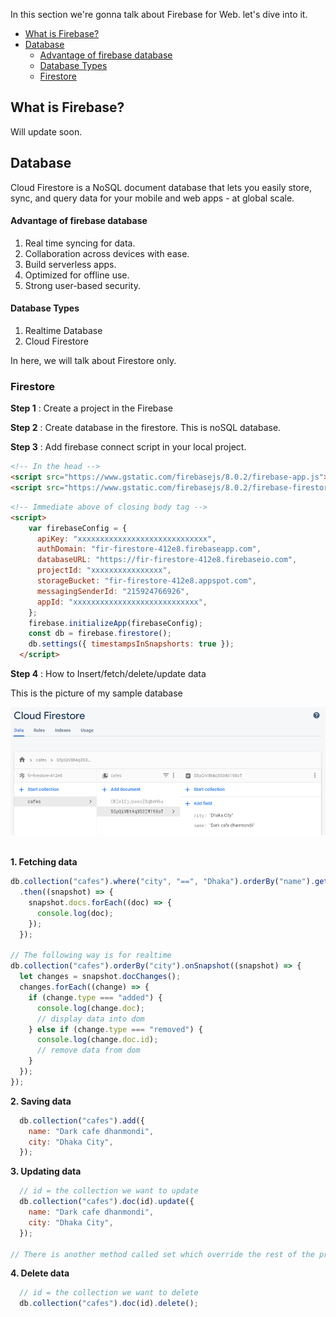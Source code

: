 In this section we're gonna talk about Firebase for Web. let's dive into it.

- [What is Firebase?](#what-is-firebase)
- [Database](#database)
    - [Advantage of firebase database](#advantage-of-firebase-database)
    - [Database Types](#database-types)
  - [Firestore](#firestore)

## What is Firebase?

Will update soon.

## Database

Cloud Firestore is a NoSQL document database that lets you easily store, sync, and query data for your mobile and web apps - at global scale.

#### Advantage of firebase database

1. Real time syncing for data.
2. Collaboration across devices with ease.
3. Build serverless apps.
4. Optimized for offline use.
5. Strong user-based security.

#### Database Types

1. Realtime Database
2. Cloud Firestore

In here, we will talk about Firestore only.

### Firestore

**Step 1** : Create a project in the Firebase

**Step 2** : Create database in the firestore. This is noSQL database.

**Step 3** : Add firebase connect script in your local project.

```html
<!-- In the head -->
<script src="https://www.gstatic.com/firebasejs/8.0.2/firebase-app.js"></script>
<script src="https://www.gstatic.com/firebasejs/8.0.2/firebase-firestore.js"></script>
```

```HTML
<!-- Immediate above of closing body tag -->
<script>
    var firebaseConfig = {
      apiKey: "xxxxxxxxxxxxxxxxxxxxxxxxxxxxx",
      authDomain: "fir-firestore-412e8.firebaseapp.com",
      databaseURL: "https://fir-firestore-412e8.firebaseio.com",
      projectId: "xxxxxxxxxxxxxxxx",
      storageBucket: "fir-firestore-412e8.appspot.com",
      messagingSenderId: "215924766926",
      appId: "xxxxxxxxxxxxxxxxxxxxxxxxxxxx",
    };
    firebase.initializeApp(firebaseConfig);
    const db = firebase.firestore();
    db.settings({ timestampsInSnapshorts: true });
  </script>
```

**Step 4** : How to Insert/fetch/delete/update data

This is the picture of my sample database

![Cafe Database](Images/Firebase/database-cafe.PNG)
<br/><br/>

**1. Fetching data**

```Javascript
db.collection("cafes").where("city", "==", "Dhaka").orderBy("name").get()
  .then((snapshot) => {
    snapshot.docs.forEach((doc) => {
      console.log(doc);
    });
  });

// The following way is for realtime
db.collection("cafes").orderBy("city").onSnapshot((snapshot) => {
  let changes = snapshot.docChanges();
  changes.forEach((change) => {
    if (change.type === "added") {
      console.log(change.doc);
      // display data into dom
    } else if (change.type === "removed") {
      console.log(change.doc.id);
      // remove data from dom
    }
  });
});
```

**2. Saving data**
```Javascript
  db.collection("cafes").add({
    name: "Dark cafe dhanmondi",
    city: "Dhaka City",
  });
```

**3. Updating data**

```Javascript
  // id = the collection we want to update
  db.collection("cafes").doc(id).update({
    name: "Dark cafe dhanmondi",
    city: "Dhaka City",
  });

// There is another method called set which override the rest of the property. we can use set/update depends on situation.
```

**4. Delete data**
```Javascript
  // id = the collection we want to delete
  db.collection("cafes").doc(id).delete();
```
